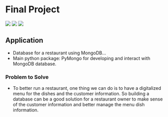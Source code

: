 # Final Project

![](https://img.shields.io/badge/CSAT-2021W-green)
![](https://img.shields.io/badge/CSD-3444__4-blue)
![](https://img.shields.io/badge/Emerging%20Technologies-A%20Random%20Group-orange)

## Application
- Database for a restaurant using MongoDB...
- Main python package: PyMongo for developing and interact with MongoDB database.

### Problem to Solve	
- To better run a restaurant, one thing we can do is to have a digitalized menu for the dishes and the customer information. So building a database can be a good solution for a restaurant owner to make sense of the customer information and better manage the menu dish information.

